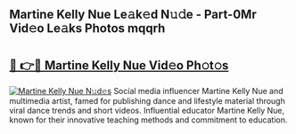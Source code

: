 ## Martine Kelly Nue Le𝚊k𝚎d N𝚞𝚍e - Part-0Mr Vid𝚎o Le𝚊ks Photos mqqrh

# <h2><a href="http://fb96vk6.evod.top/?m=Martine+Kelly+Nue">🔗 👉🔴 Martine Kelly Nue Vid𝚎o Ph𝚘t𝚘s</a></h2>

[![Martine Kelly Nue N𝚞d𝚎s](https://i.imgur.com/8V9OHl7.gif)](http://fb96vk6.evod.top/?m=Martine+Kelly+Nue)
Social media influencer Martine Kelly Nue and multimedia artist, famed for publishing dance and lifestyle material through viral dance trends and short videos. Influential educator Martine Kelly Nue, known for their innovative teaching methods and commitment to education. 
